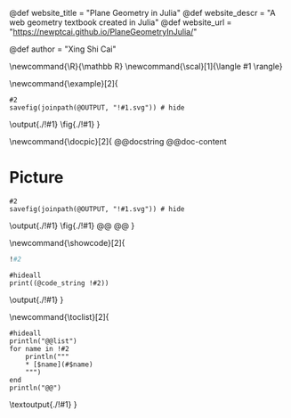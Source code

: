 <!--
Add here global page variables to use throughout your
website.
The website_* must be defined for the RSS to work
-->
@def website_title = "Plane Geometry in Julia"
@def website_descr = "A web geometry textbook created in Julia"
@def website_url   = "https://newptcai.github.io/PlaneGeometryInJulia/"

@def author = "Xing Shi Cai"

<!--
Add here global latex commands to use throughout your
pages. It can be math commands but does not need to be.
For instance:
* \newcommand{\phrase}{This is a long phrase to copy.}
-->
\newcommand{\R}{\mathbb R}
\newcommand{\scal}[1]{\langle #1 \rangle}

\newcommand{\example}[2]{
```julia:./!#1 
#2 
savefig(joinpath(@OUTPUT, "!#1.svg")) # hide
```
\output{./!#1}
\fig{./!#1}
}

\newcommand{\docpic}[2]{
@@docstring
@@doc-content
# Picture
```julia:./!#1 
#2 
savefig(joinpath(@OUTPUT, "!#1.svg")) # hide
```
\output{./!#1}
\fig{./!#1}
@@
@@
}

\newcommand{\showcode}[2]{
```julia
!#2
```
```julia:./!#1 
#hideall
print((@code_string !#2))
```
\output{./!#1}
}

\newcommand{\toclist}[2]{
```julia:./!#1
#hideall
println("@@list")
for name in !#2
    println("""
    * [$name](#$name)
    """)
end
println("@@")
```
\textoutput{./!#1}
}
